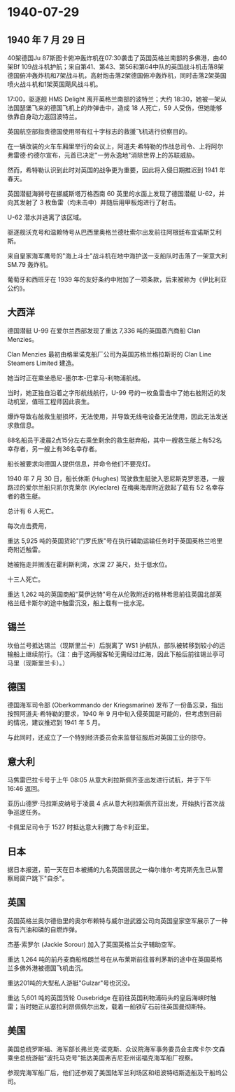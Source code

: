 # 1940-07-29

## 1940 年 7 月 29 日

40架德国Ju
87斯图卡俯冲轰炸机在07:30袭击了英国英格兰南部的多佛港，由40架Bf
109战斗机护航；来自第41、第43、第56和第64中队的英国战斗机击落8架德国俯冲轰炸机和7架战斗机，高射炮击落2架德国俯冲轰炸机，同时击落2架英国喷火战斗机和1架英国飓风战斗机。

17:00，驱逐舰 HMS Delight 离开英格兰南部的波特兰；大约
18:30，她被一架从法国瑟堡飞来的德国飞机上的炸弹击中，造成 18 人死亡，59
人受伤，但她能够依靠自身动力返回波特兰。

英国航空部指责德国使用带有红十字标志的救援飞机进行侦察目的。

在一辆改装的火车车厢里举行的会议上，阿道夫·希特勒的作战总司令、上将阿尔弗雷德·约德尔宣布，元首已决定"一劳永逸地"消除世界上的苏联威胁。

然而，希特勒认识到此时对英国的战争更为重要，因此将入侵日期推迟到 1941
年春天。

英国潜艇海狮号在挪威斯塔万格西南 60 英里的水面上发现了德国潜艇
U-62，并向其发射了 3 枚鱼雷（均未击中）并随后用甲板炮进行了射击。

U-62 潜水并逃离了该区域。

驱逐舰沃克号和温赖特号从巴西里奥格兰德杜索尔出发前往阿根廷布宜诺斯艾利斯。

来自皇家海军鹰号的"海上斗士"战斗机在地中海护送一支船队时击落了一架意大利
SM.79 轰炸机。

葡萄牙和西班牙在 1939
年的友好条约中附加了一项条款，后来被称为《伊比利亚公约》。

## 大西洋

德国潜艇 U-99 在爱尔兰西部发现了重达 7,336 吨的英国蒸汽商船 Clan
Menzies。

Clan Menzies 最初由格里诺克船厂公司为英国苏格兰格拉斯哥的 Clan Line
Steamers Limited 建造。

她当时正在乘坐悉尼-墨尔本-巴拿马-利物浦航线。

当时，她正独自沿着之字形航线航行，U-99
号的一枚鱼雷击中了她右舷附近的发动机室，值班工程师因此丧生。

爆炸导致右舷救生艇损坏，无法使用，并导致无线电设备无法使用，因此无法发送求救信息。

88名船员于凌晨2点15分左右乘坐剩余的救生艇弃船，其中一艘救生艇上有52名幸存者，另一艘上有36名幸存者。

船长被要求向德国人提供信息，并命令他们不要亮灯。

1940 年 7 月 30 日，船长休斯 (Hughes)
驾驶救生艇驶入恩尼斯克罗恩港，一艘路过的爱尔兰船只凯尔克莱尔 (Kyleclare)
在梅奥海岸附近救起了载有 52 名幸存者的救生艇。

总计有 6 人死亡。

每次点击费用，

重达 5,925
吨的英国货轮"门罗氏族"号在执行辅助运输任务时于英国英格兰哈里奇附近触雷。

她被拖走并搁浅在霍利斯利湾，水深 27 英尺，处于低水位。

十三人死亡。

重达 1,262
吨的英国商船"莫伊达特"号在从伦敦附近的格林希思前往英国北部英格兰纽卡斯尔的途中触雷沉没，船上载有一批水泥。

## 锡兰

坎伯兰号抵达锡兰（现斯里兰卡）后脱离了 WS1
护航队，部队被转移到较小的运输船上继续前行。（注：由于这两艘客轮无需经过红海，因此下船后前往锡兰亭可马里（现斯里兰卡）。）

## 德国

德国海军司令部 (Oberkommando der Kriegsmarine)
发布了一份备忘录，指出按照阿道夫·希特勒的要求，1940 年 9
月中旬入侵英国是可能的，但考虑到目前的情况，建议推迟到 1941 年 5 月。

与此同时，还成立了一个特别经济委员会来监督征服后对英国工业的掠夺。

## 意大利

马焦雷巴拉卡号于上午 08:05 从意大利拉斯佩齐亚出发进行试航，并于下午
16:46 返回。

亚历山德罗·马拉斯皮纳号于凌晨 4
点从意大利拉斯佩齐亚出发，开始执行首次战争巡逻任务。

卡佩里尼司令于 1527 时抵达意大利撒丁岛卡利亚里。

## 日本

据日本报道，前一天在日本被捕的九名英国居民之一梅尔维尔·考克斯先生已从警察局窗户跳下"自杀"。

## 英国

英国英格兰奥尔德伯里的奥尔布赖特与威尔逊武器公司向英国皇家空军展示了一种含有汽油和磷的自燃炸弹。

杰基·索罗尔 (Jackie Sorour) 加入了英国英格兰女子辅助空军。

重达 1,264
吨的前丹麦商船格朗兰号在从布莱斯前往普利茅斯的途中在英国英格兰多佛外港被德国飞机击沉。

重达201吨的大型私人游艇"Gulzar"号也沉没。

重达 5,601 吨的英国货轮 Ousebridge
在前往英国利物浦码头的皇后海峡时触雷；当时她正从塞拉利昂佩佩尔出发，载着一船铁矿石前往英国曼彻斯特。

## 美国

美国总统罗斯福、海军部长弗兰克·诺克斯、众议院海军事务委员会主席卡尔·文森乘坐总统游艇"波托马克号"抵达美国弗吉尼亚州诺福克海军船厂视察。

参观完海军船厂后，他们还参观了美国陆军兰利场区和纽波特纽斯造船及干船坞公司。

